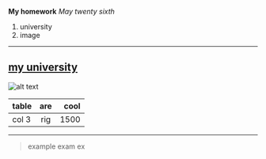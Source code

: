 **My homework**
*May twenty sixth*
1. university
2. image
---
[my university](https://www.koreatech.ac.kr)
---
![alt text](http://img.naver.net/static/www/u/2013/0731/nmms_224940510.gif)

|table	| are | cool |
|-------|:---:| ----:|
|col 3  |rig  | 1500 |

---
>example
>exam
>ex

